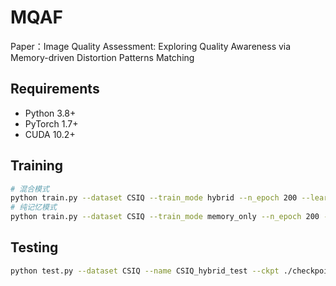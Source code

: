 # MQAF

Paper：Image Quality Assessment: Exploring Quality Awareness via Memory-driven Distortion Patterns Matching

## Requirements

- Python 3.8+
- PyTorch 1.7+
- CUDA 10.2+

## Training

```bash
# 混合模式
python train.py --dataset CSIQ --train_mode hybrid --n_epoch 200 --learning_rate 1e-4 --name CSIQ_hybrid
# 纯记忆模式
python train.py --dataset CSIQ --train_mode memory_only --n_epoch 200 --learning_rate 1e-4 --name CSIQ_memory_only

```

## Testing

```bash
python test.py --dataset CSIQ --name CSIQ_hybrid_test --ckpt ./checkpoints/CSIQ_hybrid/best.pth
```
